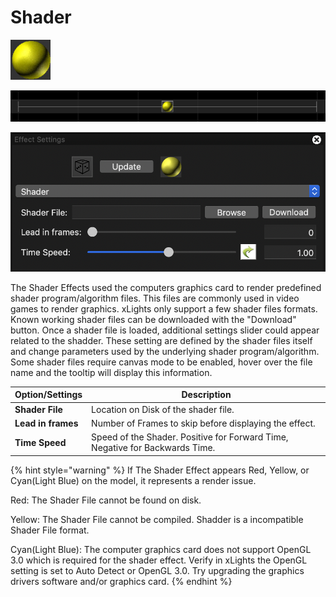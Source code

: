 # Shader

![Icon](<../../.gitbook/assets/image (433).png>)

![](<../../.gitbook/assets/image (314) (1).png>)

![](<../../.gitbook/assets/image (144) (1).png>)

The Shader Effects used the computers graphics card to render predefined shader program/algorithm files. This files are commonly used in video games to render graphics. xLights only support a few shader files formats. Known working shader files can be downloaded with the "Download" button. Once a shader file is loaded, additional settings slider could appear related to the shadder. These setting are defined by the shader files itself and change parameters used by the underlying shader program/algorithm. Some shader files require canvas mode to be enabled, hover over the file name and the tooltip will display this information.

| Option/Settings    | Description                                                                  |
| ------------------ | ---------------------------------------------------------------------------- |
| **Shader File**    | Location on Disk of the shader file.                                         |
| **Lead in frames** | Number of Frames to skip before displaying the effect.                       |
| **Time Speed**     | Speed of the Shader. Positive for Forward Time, Negative for Backwards Time. |

{% hint style="warning" %}
If The Shader Effect appears Red, Yellow, or Cyan(Light Blue) on the model, it represents a render issue.

Red: The Shader File cannot be found on disk.

Yellow: The Shader File cannot be compiled. Shadder is a incompatible Shader File format.

Cyan(Light Blue): The computer graphics card does not support OpenGL 3.0 which is required for the shader effect. Verify in xLights the OpenGL setting is set to Auto Detect or OpenGL 3.0. Try upgrading the graphics drivers software and/or graphics card.
{% endhint %}
